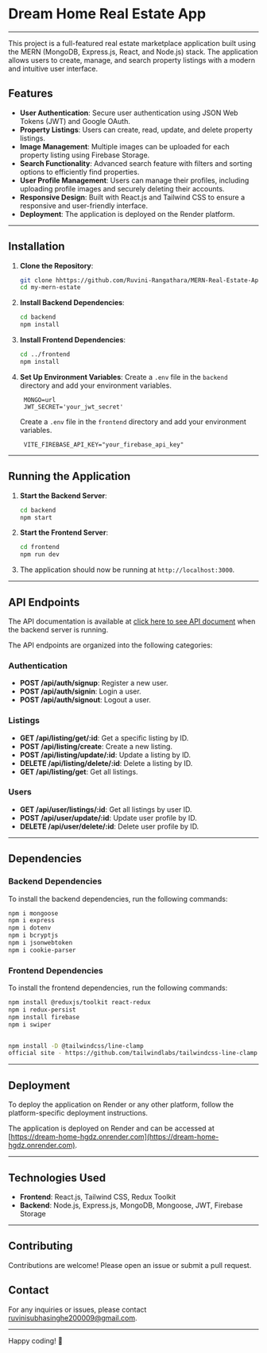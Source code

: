 # Dream Home Real Estate App

---


This project is a full-featured real estate marketplace application built using the MERN (MongoDB, Express.js, React, and Node.js) stack. The application allows users to create, manage, and search property listings with a modern and intuitive user interface.

## Features

- **User Authentication**: Secure user authentication using JSON Web Tokens (JWT) and Google OAuth.
- **Property Listings**: Users can create, read, update, and delete property listings.
- **Image Management**: Multiple images can be uploaded for each property listing using Firebase Storage.
- **Search Functionality**: Advanced search feature with filters and sorting options to efficiently find properties.
- **User Profile Management**: Users can manage their profiles, including uploading profile images and securely deleting their accounts.
- **Responsive Design**: Built with React.js and Tailwind CSS to ensure a responsive and user-friendly interface.
- **Deployment**: The application is deployed on the Render platform.

---

## Installation

1. **Clone the Repository**:
   ```bash
   git clone hhttps://github.com/Ruvini-Rangathara/MERN-Real-Estate-App.git
   cd my-mern-estate
   ```

2. **Install Backend Dependencies**:
   ```bash
   cd backend
   npm install
   ```

3. **Install Frontend Dependencies**:
   ```bash
   cd ../frontend
   npm install
   ```

4. **Set Up Environment Variables**:
   Create a `.env` file in the `backend` directory and add your environment variables.
   ```env
    MONGO=url
    JWT_SECRET='your_jwt_secret'
   ```

   Create a `.env` file in the `frontend` directory and add your environment variables.
   ```env
    VITE_FIREBASE_API_KEY="your_firebase_api_key"
   ```

---

## Running the Application

1. **Start the Backend Server**:
   ```bash
   cd backend
   npm start
   ```

2. **Start the Frontend Server**:
   ```bash
   cd frontend
   npm run dev
   ```

3. The application should now be running at `http://localhost:3000`.

---

## API Endpoints

The API documentation is available at [click here to see API document](https://documenter.getpostman.com/view/28283365/2sA3QpDEUF) when the backend server is running.

The API endpoints are organized into the following categories:

### Authentication

- **POST /api/auth/signup**: Register a new user.
- **POST /api/auth/signin**: Login a user.
- **POST /api/auth/signout**: Logout a user.

### Listings

- **GET /api/listing/get/:id**: Get a specific listing by ID.
- **POST /api/listing/create**: Create a new listing.
- **POST /api/listing/update/:id**: Update a listing by ID.
- **DELETE /api/listing/delete/:id**: Delete a listing by ID.
- **GET /api/listing/get**: Get all listings.

### Users

- **GET /api/user/listings/:id**: Get all listings by user ID.
- **POST /api/user/update/:id**: Update user profile by ID.
- **DELETE /api/user/delete/:id**: Delete user profile by ID.

---

## Dependencies

### Backend Dependencies

To install the backend dependencies, run the following commands:

```bash
npm i mongoose
npm i express
npm i dotenv
npm i bcryptjs
npm i jsonwebtoken
npm i cookie-parser
```

### Frontend Dependencies

To install the frontend dependencies, run the following commands:

```bash
npm install @reduxjs/toolkit react-redux
npm i redux-persist
npm install firebase
npm i swiper


npm install -D @tailwindcss/line-clamp
official site - https://github.com/tailwindlabs/tailwindcss-line-clamp
```

---

## Deployment

To deploy the application on Render or any other platform, follow the platform-specific deployment instructions.


The application is deployed on Render and can be accessed at [https://dream-home-hgdz.onrender.com](https://dream-home-hgdz.onrender.com).

---

## Technologies Used

- **Frontend**: React.js, Tailwind CSS, Redux Toolkit
- **Backend**: Node.js, Express.js, MongoDB, Mongoose, JWT, Firebase Storage

---

## Contributing

Contributions are welcome! Please open an issue or submit a pull request.

## Contact

For any inquiries or issues, please contact [ruvinisubhasinghe200009@gmail.com](mailto:ruvinisubhasinghe200009@gmail.com).

---

Happy coding! 🚀